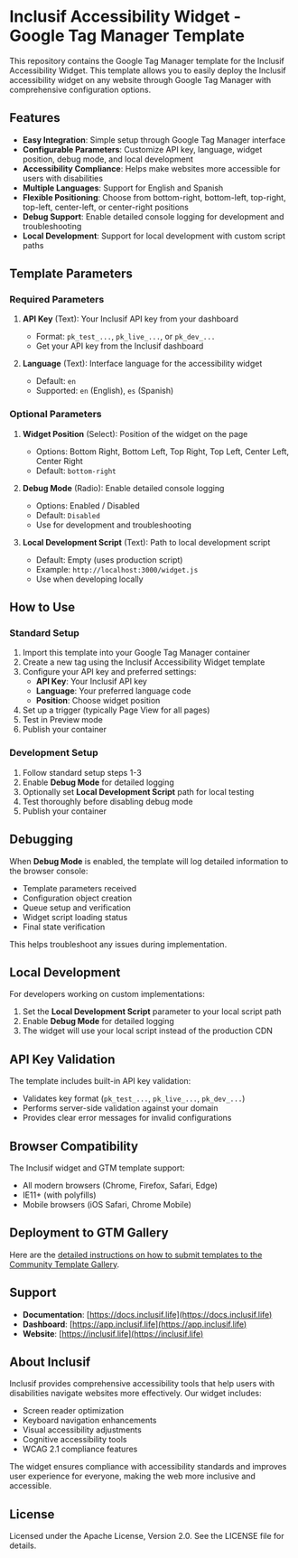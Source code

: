 # Inclusif Accessibility Widget - Google Tag Manager Template

This repository contains the Google Tag Manager template for the Inclusif Accessibility Widget. This template allows you to easily deploy the Inclusif accessibility widget on any website through Google Tag Manager with comprehensive configuration options.

## Features

- **Easy Integration**: Simple setup through Google Tag Manager interface
- **Configurable Parameters**: Customize API key, language, widget position, debug mode, and local development
- **Accessibility Compliance**: Helps make websites more accessible for users with disabilities
- **Multiple Languages**: Support for English and Spanish
- **Flexible Positioning**: Choose from bottom-right, bottom-left, top-right, top-left, center-left, or center-right positions
- **Debug Support**: Enable detailed console logging for development and troubleshooting
- **Local Development**: Support for local development with custom script paths

## Template Parameters

### Required Parameters

1. **API Key** (Text): Your Inclusif API key from your dashboard
   - Format: `pk_test_...`, `pk_live_...`, or `pk_dev_...`
   - Get your API key from the Inclusif dashboard

2. **Language** (Text): Interface language for the accessibility widget
   - Default: `en`
   - Supported: `en` (English), `es` (Spanish)

### Optional Parameters

1. **Widget Position** (Select): Position of the widget on the page
   - Options: Bottom Right, Bottom Left, Top Right, Top Left, Center Left, Center Right
   - Default: `bottom-right`

2. **Debug Mode** (Radio): Enable detailed console logging
   - Options: Enabled / Disabled
   - Default: `Disabled`
   - Use for development and troubleshooting

3. **Local Development Script** (Text): Path to local development script
   - Default: Empty (uses production script)
   - Example: `http://localhost:3000/widget.js`
   - Use when developing locally

## How to Use

### Standard Setup

1. Import this template into your Google Tag Manager container
2. Create a new tag using the Inclusif Accessibility Widget template
3. Configure your API key and preferred settings:
   - **API Key**: Your Inclusif API key
   - **Language**: Your preferred language code
   - **Position**: Choose widget position
4. Set up a trigger (typically Page View for all pages)
5. Test in Preview mode
6. Publish your container

### Development Setup

1. Follow standard setup steps 1-3
2. Enable **Debug Mode** for detailed logging
3. Optionally set **Local Development Script** path for local testing
4. Test thoroughly before disabling debug mode
5. Publish your container

## Debugging

When **Debug Mode** is enabled, the template will log detailed information to the browser console:

- Template parameters received
- Configuration object creation
- Queue setup and verification
- Widget script loading status
- Final state verification

This helps troubleshoot any issues during implementation.

## Local Development

For developers working on custom implementations:

1. Set the **Local Development Script** parameter to your local script path
2. Enable **Debug Mode** for detailed logging
3. The widget will use your local script instead of the production CDN

## API Key Validation

The template includes built-in API key validation:

- Validates key format (`pk_test_...`, `pk_live_...`, `pk_dev_...`)
- Performs server-side validation against your domain
- Provides clear error messages for invalid configurations

## Browser Compatibility

The Inclusif widget and GTM template support:

- All modern browsers (Chrome, Firefox, Safari, Edge)
- IE11+ (with polyfills)
- Mobile browsers (iOS Safari, Chrome Mobile)

## Deployment to GTM Gallery

Here are the [detailed instructions on how to submit templates to the Community Template Gallery](https://developers.google.com/tag-manager/templates/gallery).

## Support

- **Documentation**: [https://docs.inclusif.life](https://docs.inclusif.life)
- **Dashboard**: [https://app.inclusif.life](https://app.inclusif.life)
- **Website**: [https://inclusif.life](https://inclusif.life)

## About Inclusif

Inclusif provides comprehensive accessibility tools that help users with disabilities navigate websites more effectively. Our widget includes:

- Screen reader optimization
- Keyboard navigation enhancements
- Visual accessibility adjustments
- Cognitive accessibility tools
- WCAG 2.1 compliance features

The widget ensures compliance with accessibility standards and improves user experience for everyone, making the web more inclusive and accessible.

## License

Licensed under the Apache License, Version 2.0. See the LICENSE file for details.
